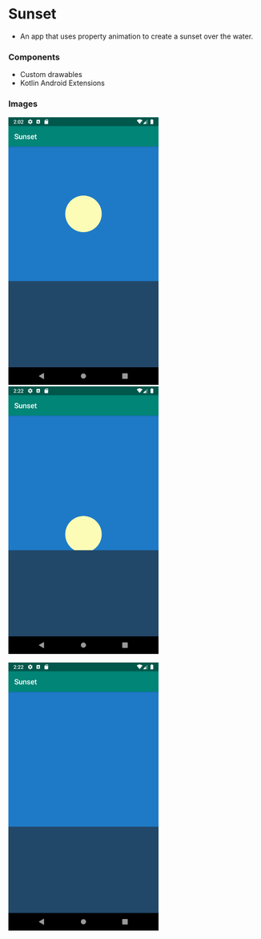 # Sunset

- An app that uses property animation to create a sunset over the water.

### Components

- Custom drawables
- Kotlin Android Extensions

### Images

<img src="images/daytime.png" width="300">    <img src="images/sunset.png" width="300">


<img src="images/sundown.png" width="300">